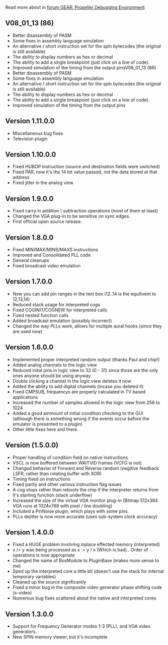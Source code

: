 

Read more about in [forum GEAR: Propeller Debugging Environment](http://forums.parallax.com/showthread.php/91084-GEAR-Propeller-Debugging-Environment)

## V08_01_13 (86)

* Better disassembly of PASM
* Some fixes in assembly language emulation
* An alternative / short instruction set for the spin bytecodes (the original is still available)
* The ability to display numbers as hex or decimal
* The ability to add a single breakpoint (just click on a line of code).
* Improved simulation of the timing from the output pinsV08_01_13 (86)
* Better disassembly of PASM
* Some fixes in assembly language emulation
* An alternative / short instruction set for the spin bytecodes (the original is still available)
* The ability to display numbers as hex or decimal
* The ability to add a single breakpoint (just click on a line of code).
* Improved simulation of the timing from the output pins


## Version 1.11.0.0

* Miscellaneous bug fixes
* Television plugin


## Version 1.10.0.0

* Fixed HUBOP instruction (source and destination fields were switched)
* Fixed PAR, now it's the 14 bit value passed, not the data stored at that address
* Fixed jitter in the analog view


## Version 1.9.0.0

* Fixed carry in addition \ subtraction operations (most of them at least)
* Changed the VGA plug-in to be sensitive on sync edges.
* First official open source release.


## Version 1.8.0.0

* Fixed MIN/MAX/MINS/MAXS instructions
* Improved and Consolidated PLL code
* General cleanups
* Fixed broadcast video emulation


## Version 1.7.0.0

* Now you can add pin ranges in the text box (12..14 is the equilivent to 12,13,14)
* Reduced stack usage for interpreted cogs
* Fixed COGINIT/COGNEW for interpreted calls
* Fixed nested function calls
* Added broadcast emulation (possibly incorrect)
* Changed the way PLLs work, allows for multiple aural hooks (since they are used now)


## Version 1.6.0.0

* Implemented proper interpreted random output (thanks Paul and chip!)
* Added analog channels to the logic view
* Reduced inital pins in logic view to 32 (0 - 31) since those are the only ones anyone should be using anyway
* Double clicking a channel in the logic view deletes it now
* Added the ability to add digital channels (incase you deleted it)
* Fixed CMPSUB, frequencys are properly calculated in TV based applications
* Increased the number of samples allowed in the logic view from 256 to 1024
* Added a good ammount of initial condition checking to the GUI (although there is something wrong if the events occur before the emulator is presented to a plugin)
* Other little fixes here and there.


## Version (1.5.0.0)

* Proper handling of condition field on native instructions
* VSCL is now buffered between WAITVID frames (VCFG is not)
* Changed behavior of Forward and Reverse random (negitive feedback LSFR, rather than rotating buffer with XOR)
* Timing fixed on instructions
* Fixed parity and other various instruction flag issues
* A cog stops rather than reboots the chip if the interpreter returns from it's starting function (stack underflow)
* Increased the size of the virtual VGA monitor plug-in (Bitmap 512x384 VGA runs at 1024x768 with pixel / line doubling)
* Included a PinNoise plugin, which plays with some pins.
* PLLs dejitter is now more accurate (uses sub-system clock accuracy)


## Version 1.4.0.0

* Fixed a HUGE problem involving inplace effected memory (interpreted)
* x /= y was being processed as x := y / x (Which is bad).. Order of operations is now appropriate
* Changed the name of BusModule to PluginBase (makes more sense to me)
* Sped up the interpreted core a little bit (doesn't use the stack for internal temporary variables)
* Cleaned up the source significantly
* Fixed a minor bug in the composite video generator phase shifting code (s-video)
* Numerous bug fixes scattered about the native and interpreted cores


## Version 1.3.0.0

* Support for Frequency Generator modes 1-3 (PLL), and VGA video generators.
* New SPIN memory viewer, but it's incomplete

